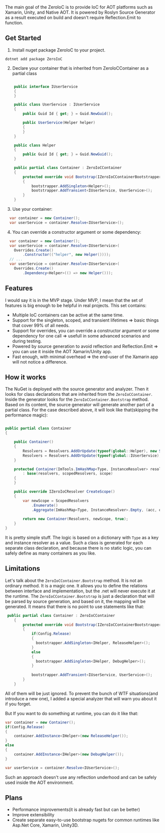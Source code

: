 The main goal of the ZeroIoC is to provide IoC for AOT platforms such as Xamarin, Unity, and Native AOT. It is powered by Roslyn Source Generator as a result executed on build and doesn't require Reflection.Emit to function.


## Get Started

1. Install nuget package ZeroIoC to your project.
```
dotnet add package ZeroIoC
```

2. Declare your container that is inherited from ZeroIoCContainer as a partial class
``` cs

    public interface IUserService
    {
    }

    public class UserService : IUserService
    {
        public Guid Id { get; } = Guid.NewGuid();

        public UserService(Helper helper)
        {
        }
    }

    public class Helper
    {
        public Guid Id { get; } = Guid.NewGuid();
    }

    public partial class Container : ZeroIoCContainer
    {
        protected override void Bootstrap(IZeroIoCContainerBootstrapper bootstrapper)
        {
            bootstrapper.AddSingleton<Helper>();
            bootstrapper.AddTransient<IUserService, UserService>();
        }
    }

```

3. Use your container:
``` cs 
  var container = new Container();
  var userService = container.Resolve<IUserService>();
```

4. You can override a constructor argument or some dependency:
``` cs
  var container = new Container();
  var userService = container.Resolve<IUserService>(
    Overrides.Create()
        .Constructor(("helper", new Helper())));
  // ...
  var userService = container.Resolve<IUserService>(
    Overrides.Create()
        .Dependency<Helper>(() => new Helper()));
```

## Features

I would say it is in the MVP stage. Under MVP, I mean that the set of features is big enough to be helpful in real projects.
This set contains:
- Multiple IoC containers can be active at the same time.
- Support for the singleton, scoped, and transient lifetimes => basic things that cover 99% of all needs.
- Support for overrides, you can override a constructor argument or some dependency for one call => usefull in some advanced scenarios and during testing.
- Powered by source generation to avoid reflection and Reflection.Emit => you can use it inside the AOT Xamarin/Unity app.
- Fast enough, with minimal overhead => the end-user of the Xamarin app will not notice a difference.

## How it works

The NuGet is deployed with the source generator and analyzer. Then it looks for class declarations that are inherited from the `` ZeroIoCContainer ``. Inside the generator looks for the `` ZeroIoCContainer.Bootstrap `` method. Based on its content, the source generator will generate another part of a partial class. For the case described above, it will look like that(skipping the performance magic):

``` cs

public partial class Container
{

    public Container()
    {
        Resolvers = Resolvers.AddOrUpdate(typeof(global::Helper), new SingletonResolver(static resolver => new global::Helper()));
        Resolvers = Resolvers.AddOrUpdate(typeof(global::IUserService), new TransientResolver(static resolver => new global::UserService(resolver.Resolve<global::Helper>())));
    }

    protected Container(ImTools.ImHashMap<Type, InstanceResolver> resolvers, ImTools.ImHashMap<Type, InstanceResolver> scopedResolvers, bool scope = false)
        : base(resolvers, scopedResolvers, scope)
    {
    }

    public override IZeroIoCResolver CreateScope()
    {
        var newScope = ScopedResolvers
            .Enumerate()
            .Aggregate(ImHashMap<Type, InstanceResolver>.Empty, (acc, o) => acc.AddOrUpdate(o.Key, o.Value.Duplicate()));
        
        return new Container(Resolvers, newScope, true);
    }
}

```

It is pretty simple stuff. The logic is based on a dictionary with `` Type `` as a key and instance resolver as a value. Such a class is generated for each separate class declaration, and because there is no static logic, you can safely define as many containers as you like.


## Limitations

Let's talk about the `` ZeroIoCContainer.Bootstrap `` method. It is not an ordinary method. It is a magic one.
It allows you to define the relations between interface and implementation, but the .net will never execute it at the runtime.
The `` ZeroIoCContainer.Bootstrap `` is just a declaration that will be parsed by source generation, and based on it, the mapping will be generated.
It means that there is no point to use statements like that:
``` cs
 public partial class Container : ZeroIoCContainer
    {
        protected override void Bootstrap(IZeroIoCContainerBootstrapper bootstrapper)
        {
            if(Config.Release)
            {
              bootstrapper.AddSingleton<IHelper, ReleaseHelper>();
            }
            else 
            {
              bootstrapper.AddSingleton<IHelper, DebugHelper>();
            }
            
            bootstrapper.AddTransient<IUserService, UserService>();
        }
    }
```
All of them will be just ignored. 
To prevent the bunch of WTF situations(and introduce a new one), I added a special analyzer that will warn you about it if you forget.

But If you want to do something at runtime, you can do it like that:
``` cs 
var container = new Container();
if(Config.Release)
{
    container.AddInstance<IHelper>(new ReleaseHelper());
}
else 
{
    container.AddInstance<IHelper>(new DebugHelper());
}

var userService = container.Resolve<IUserService>();
```
Such an approach doesn't use any reflection underhood and can be safely used inside the AOT environment.

## Plans
- Performance improvements(it is already fast but can be better)
- Improve extensibility
- Create separate easy-to-use bootstrap nugets for common runtimes like Asp.Net Core, Xamarin, Unity3D.
